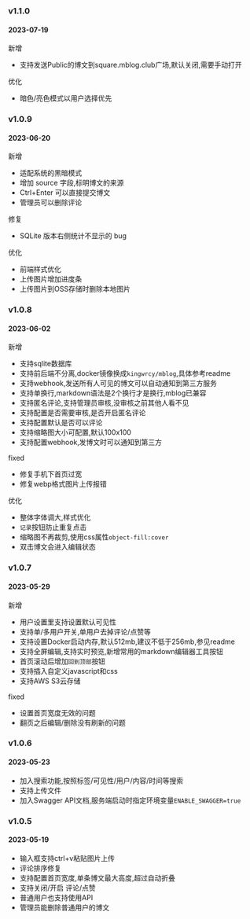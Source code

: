 ### v1.1.0

#### 2023-07-19

新增

- 支持发送Public的博文到square.mblog.club广场,默认关闭,需要手动打开

优化

- 暗色/亮色模式以用户选择优先

### v1.0.9

#### 2023-06-20

新增

- 适配系统的黑暗模式
- 增加 source 字段,标明博文的来源
- Ctrl+Enter 可以直接提交博文
- 管理员可以删除评论

修复

- SQLite 版本右侧统计不显示的 bug

优化

- 前端样式优化
- 上传图片增加进度条
- 上传图片到OSS存储时删除本地图片

### v1.0.8

#### 2023-06-02

新增

- 支持sqlite数据库
- 支持前后端不分离,docker镜像换成`kingwrcy/mblog`,具体参考readme
- 支持webhook,发送所有人可见的博文可以自动通知到第三方服务
- 支持单换行,markdown语法是2个换行才是换行,mblog已兼容
- 支持匿名评论,支持管理员审核,没审核之前其他人看不见
- 支持配置是否需要审核,是否开启匿名评论
- 支持配置默认是否可以评论
- 支持缩略图大小可配置,默认100x100
- 支持配置webhook,发博文时可以通知到第三方

fixed

- 修复手机下首页过宽
- 修复webp格式图片上传报错

优化

- 整体字体调大,样式优化
- `记录`按钮防止重复点击
- 缩略图不再裁剪,使用css属性`object-fill:cover`
- 双击博文会进入编辑状态

### v1.0.7

#### 2023-05-29

新增

- 用户设置里支持设置默认可见性
- 支持单/多用户开关,单用户去掉评论/点赞等
- 支持设置Docker启动内存,默认512mb,建议不低于256mb,参见readme
- 支持全屏编辑,支持实时预览,新增常用的markdown编辑器工具按钮
- 首页滚动后增加`回到顶部`按钮
- 支持插入自定义javascript和css
- 支持AWS S3云存储

fixed

- 设置首页宽度无效的问题
- 翻页之后编辑/删除没有刷新的问题

### v1.0.6

#### 2023-05-23

- 加入搜索功能,按照标签/可见性/用户/内容/时间等搜索
- 支持上传文件
- 加入Swagger API文档,服务端启动时指定环境变量`ENABLE_SWAGGER=true`


### v1.0.5 

#### 2023-05-19 

- 输入框支持ctrl+v粘贴图片上传
- 评论排序修复
- 支持配置首页宽度,单条博文最大高度,超过自动折叠
- 支持关闭/开启 评论/点赞
- 普通用户也支持使用API
- 管理员能删除普通用户的博文